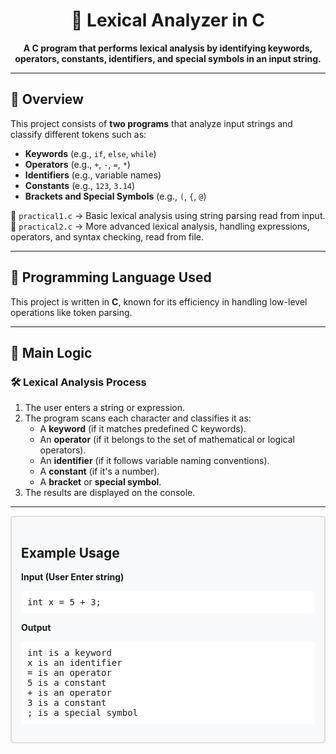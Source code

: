 <h1 align="center">📝 Lexical Analyzer in C</h1>

<p align="center">
  <strong>A C program that performs lexical analysis by identifying keywords, operators, constants, identifiers, and special symbols in an input string.</strong>
</p>

---

## 📌 Overview

This project consists of **two programs** that analyze input strings and classify different tokens such as:
- **Keywords** (e.g., `if`, `else`, `while`)
- **Operators** (e.g., `+`, `-`, `=`, `*`)
- **Identifiers** (e.g., variable names)
- **Constants** (e.g., `123`, `3.14`)
- **Brackets and Special Symbols** (e.g., `(`, `{`, `@`)

🔹 `practical1.c` → Basic lexical analysis using string parsing read from input.  
🔹 `practical2.c` → More advanced lexical analysis, handling expressions, operators, and syntax checking, read from file.

---

## 🚀 Programming Language Used

This project is written in **C**, known for its efficiency in handling low-level operations like token parsing.

---

## 🔑 Main Logic

### 🛠 **Lexical Analysis Process**
1. The user enters a string or expression.
2. The program scans each character and classifies it as:
   - A **keyword** (if it matches predefined C keywords).
   - An **operator** (if it belongs to the set of mathematical or logical operators).
   - An **identifier** (if it follows variable naming conventions).
   - A **constant** (if it's a number).
   - A **bracket** or **special symbol**.
3. The results are displayed on the console.

---
<div style="border: 2px solid #ddd; padding: 15px; border-radius: 5px; background: #f8f9fa;">
  <h2>Example Usage</h2>

  <strong>Input (User Enter string)</strong>
  <pre style="background:#fff;padding:10px;border-radius:5px;">int x = 5 + 3;</pre>

  <strong>Output</strong>
  <pre style="background:#fff;padding:10px;border-radius:5px;">int is a keyword<br>x is an identifier<br>= is an operator<br>5 is a constant<br>+ is an operator<br>3 is a constant<br>; is a special symbol</pre>

